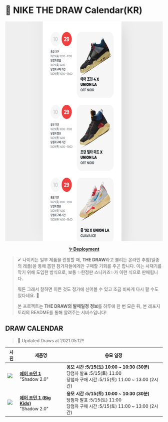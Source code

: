 # 👟 NIKE THE DRAW Calendar(KR)

<div align="center">
  <a href="https://junhoyeo.github.io/NIKE-THE-DRAW-Calendar/">
    <img src="./docs/images/preview.png" alt="Preview image of deployed application" height="700px" width="700px" />
  </a>
</div>

<p align="center">
  <a href="https://junhoyeo.github.io/NIKE-THE-DRAW-Calendar/">
    <strong>✨ Deployment</strong>
  </a>
</p>

> ✔ 나이키는 일부 제품을 런칭할 때, **THE DRAW**라고 불리는 온라인 추첨(일종의 래플)을 통해 뽑힌 참가자들에게만 구매할 기회를 주곤 합니다. 이는 사재기를 막기 위해 도입한 방식으로, 보통 ✨한정판 스니커즈✨가 이런 식으로 판매됩니다.
>
> 뭐튼 그래서 잘하면 이쁜 것도 정가에 신어볼 수 있고 조금 비싸게 다시 팔 수도 있다네요. 🤭
>
> 본 프로젝트는 **THE DRAW의 발매일정 정보**를 하루에 한 번 모은 뒤, 본 레포지토리의 README를 통해 알려주는 서비스입니다!

## DRAW CALENDAR

<!-- DRAW CALENDAR: START -->

> 👟 Updated Draws at 2021.05.12‼️

| 사진 | 제품명 | 응모 일정 |
| --- | ---- | ------- |
| <img src="https://static-breeze.nike.co.kr/kr/ko_kr/cmsstatic/product/555088-035/f0c1ec83-b28c-4664-9856-0d35e6ccba13_primary.jpg?snkrBrowse" width="256" /> | <a href="https://www.nike.com/kr/launch/t/men/fw/basketball/555088-035/lghs63/air-jordan-1-retro-high-og"><strong>에어 조던 1</strong><br /></a> "Shadow 2.0" | <strong>응모 시간 :5/15(토) 10:00 ~ 10:30 (30분)</strong><br />당첨자 발표 :5/15(토) 11:00<br />당첨자 구매 시간 :5/15(토) 11:00 ~ 13:00 (2시간) |
| <img src="https://static-breeze.nike.co.kr/kr/ko_kr/cmsstatic/product/575441-035/20330730-edc6-4a24-bb29-ec972bd80093_primary.jpg?snkrBrowse" width="256" /> | <a href="https://www.nike.com/kr/launch/t/junior/fw/basketball/575441-035/dlgr84/air-jordan-1-retro-high-og-gs"><strong>에어 조던 1 (Big Kids)</strong><br /></a> "Shadow 2.0" | <strong>응모 시간 :5/15(토) 10:00 ~ 10:30 (30분)</strong><br />당첨자 발표 :5/15(토) 11:00<br />당첨자 구매 시간 :5/15(토) 11:00 ~ 13:00 (2시간) |

<!-- DRAW CALENDAR: END -->
